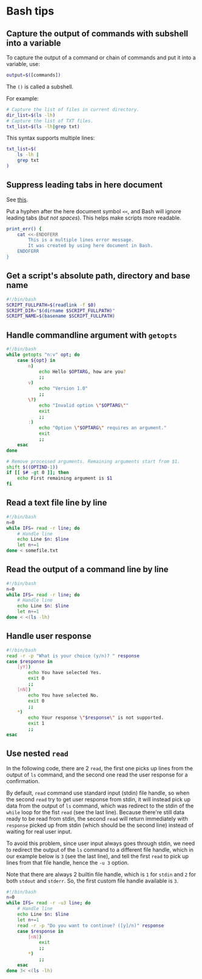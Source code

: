 # Bash tips

## Capture the output of commands with subshell into a variable
To capture the output of a command or chain of commands and put it into a variable, use:
```sh
output=$([commands])
```
The `()` is called a subshell.

For example:
```sh
# Capture the list of files in current directory.
dir_list=$(ls -lh)
# Capture the list of TXT files.
txt_list=$(ls -lh|grep txt)
```

This syntax supports multiple lines:
```sh
txt_list=$(
	ls -lh |
	grep txt
)
```

## Suppress leading tabs in here document
See [this](https://tldp.org/LDP/abs/html/here-docs.html#LIMITSTRDASH).

Put a hyphen after the here document symbol `<<`, and Bash will ignore leading tabs (*but not spaces*). This helps make scripts more readable.
```sh
print_err() {
	cat <<-ENDOFERR
		This is a multiple lines error message.
		It was created by using here document in Bash.
	ENDOFERR
}
```

## Get a script's absolute path, directory and base name
```sh
#!/bin/bash
SCRIPT_FULLPATH=$(readlink -f $0)
SCRIPT_DIR="$(dirname $SCRIPT_FULLPATH)"
SCRIPT_NAME=$(basename $SCRIPT_FULLPATH)
```
## Handle commandline argument with `getopts`
```sh
#!/bin/bash
while getopts "n:v" opt; do
	case ${opt} in
		n)
			echo Hello $OPTARG, how are you?
			;;
		v)
			echo "Version 1.0"
			;;
		\?)
			echo "Invalid option \"$OPTARG\""
			exit
			;;
		:) 
			echo "Option \"$OPTARG\" requires an argument."
			exit
			;;
	esac
done

# Remove processed arguments. Remaining arguments start from $1.
shift $((OPTIND-1))
if [[ $# -gt 0 ]]; then
	echo First remaining argument is $1
fi
```
## Read a text file line by line
```sh
#!/bin/bash
n=0
while IFS= read -r line; do
	# Handle line
	echo Line $n: $line
	let n+=1
done < somefile.txt
```
## Read the output of a command line by line
```sh
#!/bin/bash
n=0
while IFS= read -r line; do
	# Handle line
	echo Line $n: $line
	let n+=1
done < <(ls -lh)
```
## Handle user response
```sh
#!/bin/bash
read -r -p "What is your choice (y/n)? " response
case $response in
	[yY])
		echo You have selected Yes.
		exit 0
		;;
	[nN])
		echo You have selected No.
		exit 0
		;;
	*)
		echo Your response \"$response\" is not supported.
		exit 1
		;;
esac
```
## Use nested `read`
In the following code, there are 2 `read`, the first one picks up lines from the output of `ls` command, and the second one read the user response for a confirmation.

By default, `read` command use standard input (stdin) file handle, so when the second `read` try to get user response from stdin, it will instead pick up data from the output of `ls` command, which was redirect to the stdin of the `while` loop for the fist `read` (see the last line). Because there're still data ready to be read from stdin, the second `read` will return immediately with `response` picked up from stdin (which should be the second line) instead of waiting for real user input.

To avoid this problem, since user input always goes through stdin, we need to redirect the output of the `ls` command to a different file handle, which in our example below is `3` (see the last line), and tell the first `read` to pick up lines from that file handle, hence the `-u 3` option. 

Note that there are always 2 builtin file handle, which is `1` for `stdin` and `2` for both `stdout` and `stderr`. So, the first custom file handle available is `3`.

```sh
#!/bin/bash
n=0
while IFS= read -r -u3 line; do
	# Handle line
	echo Line $n: $line
	let n+=1
	read -r -p "Do you want to continue? ([y]/n)" response
	case $response in
		[nN])
			exit
			;;
		*)
			;;
	esac
done 3< <(ls -lh)
```